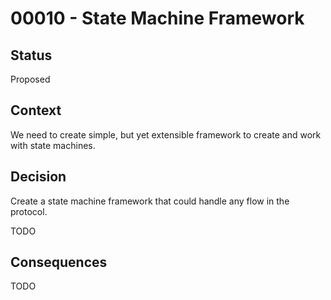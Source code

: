 # 00010 - State Machine Framework

## Status

Proposed

## Context

We need to create simple, but yet extensible framework to create and work with state machines.

## Decision

Create a state machine framework that could handle any flow in the protocol.

TODO

## Consequences

TODO
